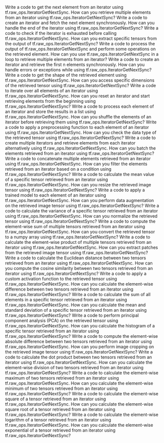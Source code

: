 Write a code to get the next element from an iterator using tf.raw_ops.IteratorGetNextSync.
How can you retrieve multiple elements from an iterator using tf.raw_ops.IteratorGetNextSync?
Write a code to create an iterator and fetch the next element synchronously.
How can you handle the end of the iterator using tf.raw_ops.IteratorGetNextSync?
Write a code to check if the iterator is exhausted before calling tf.raw_ops.IteratorGetNextSync.
How can you extract specific tensors from the output of tf.raw_ops.IteratorGetNextSync?
Write a code to process the output of tf.raw_ops.IteratorGetNextSync and perform some operations on the retrieved element.
How can you use tf.raw_ops.IteratorGetNextSync in a loop to retrieve multiple elements from an iterator?
Write a code to create an iterator and retrieve the first n elements synchronously.
How can you handle errors or exceptions while using tf.raw_ops.IteratorGetNextSync?
Write a code to get the shape of the retrieved element using tf.raw_ops.IteratorGetNextSync.
How can you access specific dimensions of the retrieved tensor using tf.raw_ops.IteratorGetNextSync?
Write a code to iterate over all elements of an iterator using tf.raw_ops.IteratorGetNextSync.
How can you reset an iterator and start retrieving elements from the beginning using tf.raw_ops.IteratorGetNextSync?
Write a code to process each element of an iterator and store the results in a list using tf.raw_ops.IteratorGetNextSync.
How can you shuffle the elements of an iterator before retrieving them using tf.raw_ops.IteratorGetNextSync?
Write a code to apply a preprocessing function to each element of an iterator using tf.raw_ops.IteratorGetNextSync.
How can you check the data type of the retrieved tensor using tf.raw_ops.IteratorGetNextSync?
Write a code to create multiple iterators and retrieve elements from each iterator alternatively using tf.raw_ops.IteratorGetNextSync.
How can you batch the elements retrieved from an iterator using tf.raw_ops.IteratorGetNextSync?
Write a code to concatenate multiple elements retrieved from an iterator using tf.raw_ops.IteratorGetNextSync.
How can you filter the elements retrieved from an iterator based on a condition using tf.raw_ops.IteratorGetNextSync?
Write a code to calculate the mean value of a specific tensor retrieved from an iterator using tf.raw_ops.IteratorGetNextSync.
How can you resize the retrieved image tensor using tf.raw_ops.IteratorGetNextSync?
Write a code to apply a trained model to each element of an iterator using tf.raw_ops.IteratorGetNextSync.
How can you perform data augmentation on the retrieved image tensor using tf.raw_ops.IteratorGetNextSync?
Write a code to calculate the variance of a specific tensor retrieved from an iterator using tf.raw_ops.IteratorGetNextSync.
How can you normalize the retrieved tensor using tf.raw_ops.IteratorGetNextSync?
Write a code to compute the element-wise sum of multiple tensors retrieved from an iterator using tf.raw_ops.IteratorGetNextSync.
How can you convert the retrieved tensor to a numpy array using tf.raw_ops.IteratorGetNextSync?
Write a code to calculate the element-wise product of multiple tensors retrieved from an iterator using tf.raw_ops.IteratorGetNextSync.
How can you extract patches from the retrieved image tensor using tf.raw_ops.IteratorGetNextSync?
Write a code to calculate the Euclidean distance between two tensors retrieved from an iterator using tf.raw_ops.IteratorGetNextSync.
How can you compute the cosine similarity between two tensors retrieved from an iterator using tf.raw_ops.IteratorGetNextSync?
Write a code to apply a custom activation function to the retrieved tensor using tf.raw_ops.IteratorGetNextSync.
How can you calculate the element-wise difference between two tensors retrieved from an iterator using tf.raw_ops.IteratorGetNextSync?
Write a code to calculate the sum of all elements in a specific tensor retrieved from an iterator using tf.raw_ops.IteratorGetNextSync.
How can you calculate the mean and standard deviation of a specific tensor retrieved from an iterator using tf.raw_ops.IteratorGetNextSync?
Write a code to perform principal component analysis (PCA) on the retrieved tensor using tf.raw_ops.IteratorGetNextSync.
How can you calculate the histogram of a specific tensor retrieved from an iterator using tf.raw_ops.IteratorGetNextSync?
Write a code to compute the element-wise absolute difference between two tensors retrieved from an iterator using tf.raw_ops.IteratorGetNextSync.
How can you perform image cropping on the retrieved image tensor using tf.raw_ops.IteratorGetNextSync?
Write a code to calculate the dot product between two tensors retrieved from an iterator using tf.raw_ops.IteratorGetNextSync.
How can you calculate the element-wise division of two tensors retrieved from an iterator using tf.raw_ops.IteratorGetNextSync?
Write a code to calculate the element-wise maximum of two tensors retrieved from an iterator using tf.raw_ops.IteratorGetNextSync.
How can you calculate the element-wise minimum of two tensors retrieved from an iterator using tf.raw_ops.IteratorGetNextSync?
Write a code to calculate the element-wise square of a tensor retrieved from an iterator using tf.raw_ops.IteratorGetNextSync.
How can you calculate the element-wise square root of a tensor retrieved from an iterator using tf.raw_ops.IteratorGetNextSync?
Write a code to calculate the element-wise logarithm of a tensor retrieved from an iterator using tf.raw_ops.IteratorGetNextSync.
How can you calculate the element-wise exponential of a tensor retrieved from an iterator using tf.raw_ops.IteratorGetNextSync?